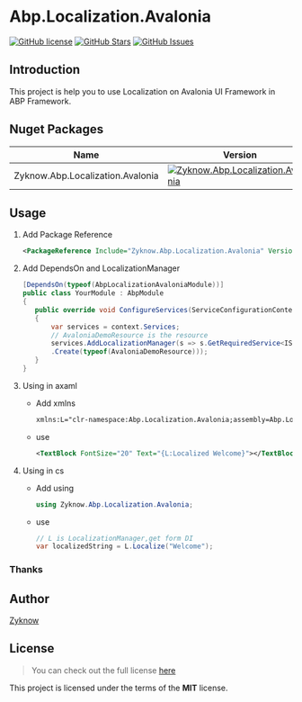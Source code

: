 # Abp.Localization.Avalonia

[![GitHub license](https://img.shields.io/badge/license-MIT-blue.svg)](https://mit-license.org/)
[![GitHub Stars](https://img.shields.io/github/stars/zyknow/Abp.Localization.Avalonia.svg)](https://github.com/zyknow/Abp.Localization.Avalonia/stargazers)
[![GitHub Issues](https://img.shields.io/github/issues/zyknow/Abp.Localization.Avalonia.svg)](https://github.com/zyknow/Abp.Localization.Avalonia/issues)

## Introduction

This project is help you to use Localization on Avalonia UI Framework in ABP Framework.

## Nuget Packages

| Name                             | Version                                                                                                                                                                      | Download                                                                                                                                                                      |
|----------------------------------|------------------------------------------------------------------------------------------------------------------------------------------------------------------------------|-------------------------------------------------------------------------------------------------------------------------------------------------------------------------------|
| Zyknow.Abp.Localization.Avalonia | [![Zyknow.Abp.Localization.Avalonia](https://img.shields.io/nuget/v/Zyknow.Abp.Localization.Avalonia.svg)](https://www.nuget.org/packages/Zyknow.Abp.Localization.Avalonia/) | [![Zyknow.Abp.Localization.Avalonia](https://img.shields.io/nuget/dt/Zyknow.Abp.Localization.Avalonia.svg)](https://www.nuget.org/packages/Zyknow.Abp.Localization.Avalonia/) |

## Usage

1. Add Package Reference
    ```xml
    <PackageReference Include="Zyknow.Abp.Localization.Avalonia" Version="1.2.2" />
    ```

2. Add DependsOn and LocalizationManager

    ```csharp
   [DependsOn(typeof(AbpLocalizationAvaloniaModule))]
   public class YourModule : AbpModule
   {
       public override void ConfigureServices(ServiceConfigurationContext context)
       {
           var services = context.Services;
           // AvaloniaDemoResource is the resource
           services.AddLocalizationManager(s => s.GetRequiredService<IStringLocalizerFactory>()
           .Create(typeof(AvaloniaDemoResource)));
       }
   }
    ```

3. Using in axaml

    * Add xmlns

       ```xml
       xmlns:L="clr-namespace:Abp.Localization.Avalonia;assembly=Abp.Localization.Avalonia"
       ```
    * use
       ```xml
       <TextBlock FontSize="20" Text="{L:Localized Welcome}"></TextBlock>
       ```

4. Using in cs

    * Add using

       ```csharp
       using Zyknow.Abp.Localization.Avalonia;
       ```
    * use
       ```csharp
      // L is LocalizationManager,get form DI
       var localizedString = L.Localize("Welcome");
       ```

### Thanks

## Author

[Zyknow](https://github.com/zyknow)

## License

> You can check out the full license [here](https://github.com/zyknow/Abp.Localization.Avalonia/blob/master/LICENSE)

This project is licensed under the terms of the **MIT** license.
